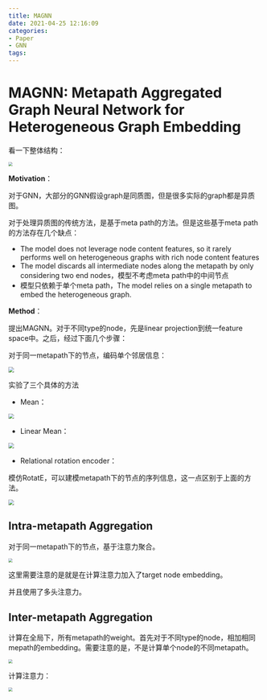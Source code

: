 ```yaml
---
title: MAGNN
date: 2021-04-25 12:16:09
categories:
- Paper
- GNN
tags:
---
```


# MAGNN: Metapath Aggregated Graph Neural Network for Heterogeneous Graph Embedding

看一下整体结构：

<img src="https://lxy-blog-pics.oss-cn-beijing.aliyuncs.com/asssets/image-20210425135447705.png" style="zoom:50%;" />

<!--more-->

**Motivation**：

对于GNN，大部分的GNN假设graph是同质图，但是很多实际的graph都是异质图。

对于处理异质图的传统方法，是基于meta path的方法。但是这些基于meta path的方法存在几个缺点：

- The model does not leverage node content features, so it rarely performs well on heterogeneous graphs with rich node content features
- The model discards all intermediate nodes along the metapath by only considering two end nodes，模型不考虑meta path中的中间节点
- 模型只依赖于单个meta path，The model relies on a single metapath to embed the heterogeneous graph.

**Method**：

提出MAGNN。对于不同type的node，先是linear projection到统一feature space中。之后，经过下面几个步骤：

对于同一metapath下的节点，编码单个邻居信息：

<img src="https://lxy-blog-pics.oss-cn-beijing.aliyuncs.com/asssets/image-20210425135058447.png" style="zoom:67%;" />

实验了三个具体的方法

- Mean：

<img src="https://lxy-blog-pics.oss-cn-beijing.aliyuncs.com/asssets/image-20210425135012239.png" style="zoom:67%;" />

- Linear Mean：

<img src="https://lxy-blog-pics.oss-cn-beijing.aliyuncs.com/asssets/image-20210425135330772.png" style="zoom: 67%;" />

- Relational rotation encoder：

模仿RotatE，可以建模metapath下的节点的序列信息，这一点区别于上面的方法。

<img src="https://lxy-blog-pics.oss-cn-beijing.aliyuncs.com/asssets/image-20210425135214910.png" style="zoom: 67%;" />

## Intra-metapath Aggregation

对于同一metapath下的节点，基于注意力聚合。

<img src="https://lxy-blog-pics.oss-cn-beijing.aliyuncs.com/asssets/image-20210425140032603.png" style="zoom:50%;" />

这里需要注意的是就是在计算注意力加入了target node embedding。

并且使用了多头注意力。

## Inter-metapath Aggregation

计算在全局下，所有metapath的weight。首先对于不同type的node，相加相同mepath的embedding。需要注意的是，不是计算单个node的不同metapath。

<img src="https://lxy-blog-pics.oss-cn-beijing.aliyuncs.com/asssets/image-20210425140219668.png" style="zoom:50%;" />

计算注意力：

<img src="https://lxy-blog-pics.oss-cn-beijing.aliyuncs.com/asssets/image-20210425134123312.png" style="zoom:50%;" />

